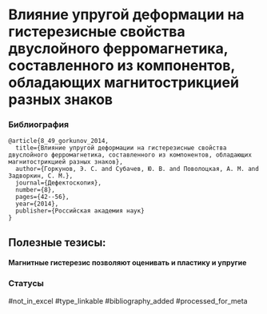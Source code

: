 # Влияние упругой деформации на гистерезисные свойства двуслойного ферромагнетика, составленного из компонентов, обладающих магнитострикцией разных знаков

### Библиография
```
@article{8_49_gorkunov_2014,
  title={Влияние упругой деформации на гистерезисные свойства двуслойного ферромагнетика, составленного из компонентов, обладающих магнитострикцией разных знаков},
  author={Горкунов, Э. С. and Субачев, Ю. В. and Поволоцкая, А. М. and Задворкин, С. М.},
  journal={Дефектоскопия},
  number={8},
  pages={42--56},
  year={2014},
  publisher={Российская академия наук}
}
```

## Полезные тезисы:

#### Магнитные гистерезис позволяют оценивать и пластику и упругие

### Статусы
#not_in_excel 
#type_linkable 
#bibliography_added
#processed_for_meta
